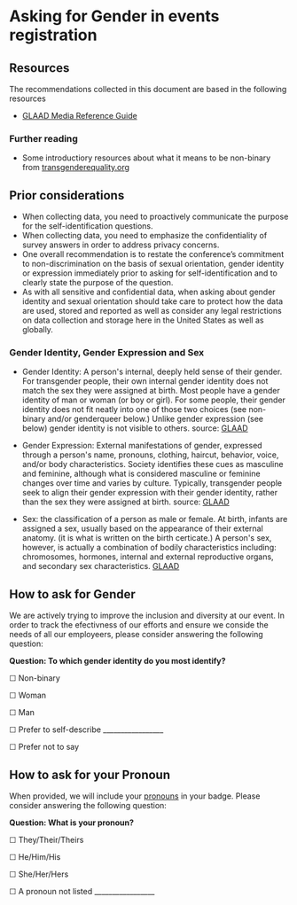 # Asking for Gender in events registration


## Resources
The recommendations collected in this document are based in the following resources
- [GLAAD Media Reference Guide](http://www.glaad.org/sites/default/files/GLAAD-Media-Reference-Guide-Tenth-Edition.pdf) 

### Further reading 

- Some introductiory resources about what it means to be non-binary from [transgenderequality.org](https://transequality.org/issues/resources/understanding-non-binary-people-how-to-be-respectful-and-supportive) 

## Prior considerations

- When collecting data, you need to proactively communicate the purpose for the self-identification questions.
- When collecting data, you need to emphasize the confidentiality of survey answers in order to address privacy concerns. 
- One overall recommendation is to restate the conference’s commitment to non-discrimination on the basis of sexual orientation, gender identity or expression immediately prior to asking for self-identification and to clearly state the purpose of the question.
- As with all sensitive and confidential data, when asking about gender identity and sexual orientation should take care to protect how the data are used, stored and reported as well as consider any legal restrictions on data collection and storage here in the United States as well as globally.

### Gender Identity, Gender Expression and Sex 

- Gender Identity: A person's internal, deeply held sense of their gender. For transgender people, their own internal gender identity does not match the sex they were assigned at birth. Most people have a gender identity of man or woman (or boy or girl). For some people, their gender identity does not fit neatly into one of those two choices (see non-binary and/or genderqueer below.) Unlike gender expression (see below) gender identity is not visible to others. source: [GLAAD](https://www.glaad.org/reference/transgender) 

- Gender Expression: External manifestations of gender, expressed through a person's name, pronouns, clothing, haircut, behavior, voice, and/or body characteristics. Society identifies these cues as masculine and feminine, although what is considered masculine or feminine changes over time and varies by culture. Typically, transgender people seek to align their gender expression with their gender identity, rather than the sex they were assigned at birth. source: [GLAAD](https://www.glaad.org/reference/transgender) 

- Sex: the classification of a person as male or female. At birth, infants are assigned a sex, usually based on the appearance of their external anatomy. (it is what is written on the birth certicate.) A person's sex, however, is actually a combination of bodily characteristics including: chromosomes, hormones, internal and external reproductive organs, and secondary sex characteristics. [GLAAD](https://www.glaad.org/reference/transgender) 



## How to ask for Gender

We are actively trying to improve the inclusion and diversity at our event. In order to track the efectivness of our efforts and ensure we conside the needs of all our employeers, please consider answering the following question: 

**Question: To which gender identity do you most identify?**

☐  Non-binary

☐  Woman

☐  Man

☐  Prefer to self-describe _________________

☐  Prefer not to say



## How to ask for your Pronoun

When provided, we will include your [pronouns](https://shcs.ucdavis.edu/blog/archive/why-pronouns-are-important)  in your badge. Please consider answering the following question: 

**Question: What is your pronoun?**

☐  They/Their/Theirs

☐  He/Him/His

☐  She/Her/Hers

☐  A pronoun not listed  _________________



